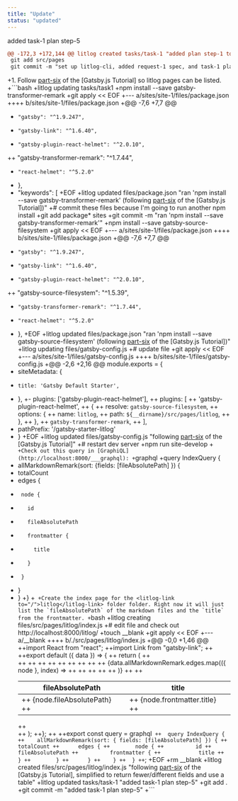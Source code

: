 ```yaml
---
title: "Update"
status: "updated"
---
```

added task-1 plan step-5
```diff
@@ -172,3 +172,144 @@ litlog created tasks/task-1 "added plan step-1 to step-4"
 git add src/pages
 git commit -m "set up litlog-cli, added request-1 spec, and task-1 plan step-1 to step-4"
 ```
+1. Follow [part-six](https://www.gatsbyjs.org/tutorial/part-six/) of the [Gatsby.js Tutorial] so <litlog-link to="/">litlog</litlog-link> pages can be listed.
+```bash
+litlog updating tasks/task1
+npm install --save gatsby-transformer-remark
+git apply << EOF
+--- a/sites/site-1/files/package.json
++++ b/sites/site-1/files/package.json
+@@ -7,6 +7,7 @@
+     "gatsby": "^1.9.247",
+     "gatsby-link": "^1.6.40",
+     "gatsby-plugin-react-helmet": "^2.0.10",
++    "gatsby-transformer-remark": "^1.7.44",
+     "react-helmet": "^5.2.0"
+   },
+   "keywords": [
+EOF
+litlog updated files/package.json "ran 'npm install --save gatsby-transformer-remark' (following [part-six](https://www.gatsbyjs.org/tutorial/part-six/) of the [Gatsby.js Tutorial])"
+# commit these files because I'm going to run another npm install
+git add package* sites
+git commit -m "ran 'npm install --save gatsby-transformer-remark'"
+npm install --save gatsby-source-filesystem
+git apply << EOF
+--- a/sites/site-1/files/package.json
++++ b/sites/site-1/files/package.json
+@@ -7,6 +7,7 @@
+     "gatsby": "^1.9.247",
+     "gatsby-link": "^1.6.40",
+     "gatsby-plugin-react-helmet": "^2.0.10",
++    "gatsby-source-filesystem": "^1.5.39",
+     "gatsby-transformer-remark": "^1.7.44",
+     "react-helmet": "^5.2.0"
+   },
+EOF
+litlog updated files/package.json "ran 'npm install --save gatsby-source-filesystem' (following [part-six](https://www.gatsbyjs.org/tutorial/part-six/) of the [Gatsby.js Tutorial])"
+litlog updating files/gatsby-config.js
+# update file
+git apply << EOF
+--- a/sites/site-1/files/gatsby-config.js
++++ b/sites/site-1/files/gatsby-config.js
+@@ -2,6 +2,16 @@ module.exports = {
+   siteMetadata: {
+     title: 'Gatsby Default Starter',
+   },
+-  plugins: ['gatsby-plugin-react-helmet'],
++  plugins: [
++    'gatsby-plugin-react-helmet',
++    {
++      resolve: `gatsby-source-filesystem`,
++      options: {
++        name: `litlog`,
++        path: `${__dirname}/src/pages/litlog`,
++      },
++    },
++    `gatsby-transformer-remark`,
++  ],
+   pathPrefix: '/gatsby-starter-litlog'
+ }
+EOF
+litlog updated files/gatsby-config.js "following [part-six](https://www.gatsbyjs.org/tutorial/part-six/) of the [Gatsby.js Tutorial]"
+# restart dev server
+npm run site-develop
+```
+Check out this query in [GraphiQL](http://localhost:8000/___graphql):
+```graphql
+query IndexQuery {
+  allMarkdownRemark(sort: {fields: [fileAbsolutePath] }) {
+    totalCount
+    edges {
+      node {
+        id
+        fileAbsolutePath
+        frontmatter {
+          title
+        }
+      }
+    }
+  }
+}
+```
+Create the index page for the <litlog-link to="/">litlog</litlog-link> folder folder. Right now it will just list the `fileAbsolutePath` of the markdown files and the `title` from the frontmatter.
+```bash
+litlog creating files/src/pages/litlog/index.js
+# edit file and check out http://localhost:8000/litlog/
+touch __blank
+git apply << EOF
+--- a/__blank
++++ b/./src/pages/litlog/index.js
+@@ -0,0 +1,46 @@
++import React from "react";
++import Link from "gatsby-link";
++
++export default ({ data }) => {
++  return (
++    <div>
++      <table>
++        <thead>
++          <tr>
++            <th>fileAbsolutePath</th>
++            <th>title</th>
++          </tr>
++        </thead>
++        <tbody>
++          {data.allMarkdownRemark.edges.map(({ node }, index) =>
++            <tr key={index}>
++              <td>
++                {node.fileAbsolutePath}
++              </td>
++              <td>
++                {node.frontmatter.title}
++              </td>
++            </tr>
++          )}
++        </tbody>
++      </table>
++    </div>
++  );
++};
++
++export const query = graphql`
++  query IndexQuery {
++    allMarkdownRemark(sort: { fields: [fileAbsolutePath] }) {
++      totalCount
++      edges {
++        node {
++          id
++          fileAbsolutePath
++          frontmatter {
++            title
++          }
++        }
++      }
++    }
++  }
++`;
+EOF
+rm __blank
+litlog created files/src/pages/litlog/index.js "following [part-six](https://www.gatsbyjs.org/tutorial/part-six/) of the [Gatsby.js Tutorial], simplified to return fewer/different fields and use a table"
+litlog updated tasks/task-1 "added task-1 plan step-5"
+git add .
+git commit -m "added task-1 plan step-5"
+```
```